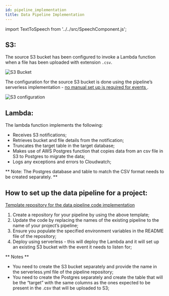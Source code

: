 ```yaml
---
id: pipeline_implementation
title: Data Pipeline Implementation
---
```


import TextToSpeech from '../../src/SpeechComponent.js';

<TextToSpeech>

## S3:

The source S3 bucket has been configured to invoke a Lambda function when a file has been uploaded with extension `.csv`.

![S3 Bucket](../doc-images/data5.png)

The configuration for the source S3 bucket is done using the pipeline’s serverless implementation - <u> no manual set up is required for events </u>.

![S3 configuration](../doc-images/data6.png)

## Lambda:

The lambda function implements the following:

- Receives S3 notifications;
- Retrieves bucket and file details from the notification;
- Truncates the target table in the target database;
- Makes use of AWS Postgres function that copies data from an csv file in S3 to Postgres to migrate the data;
- Logs any exceptions and errors to Cloudwatch;

 ** Note: The Postgres database and table to match the CSV format needs to be created separately. **
 
## How to set up the data pipeline for a project:

[Template repository for the data pipeline code implementation](https://github.com/LBHackney-IT/s3-to-postgres-data-pipeline)

 1. Create a repository for your pipeline by using the above template;
 2. Update the code by replacing the names of the existing pipeline to the name of your project’s pipeline;
 3. Ensure you populate the specified environment variables in the README file of the repository;
 4. Deploy using serverless - this will deploy the Lambda and it will set up an existing S3 bucket with the event it needs to listen for;

** Notes **

 - You need to create the S3 bucket separately and provide the name in the serverless.yml file of the pipeline repository;
 - You need to create the Postgres separately and create the table that will be the “target” with the same columns as the ones expected to be present in the .csv that will be uploaded to S3;

</TextToSpeech>